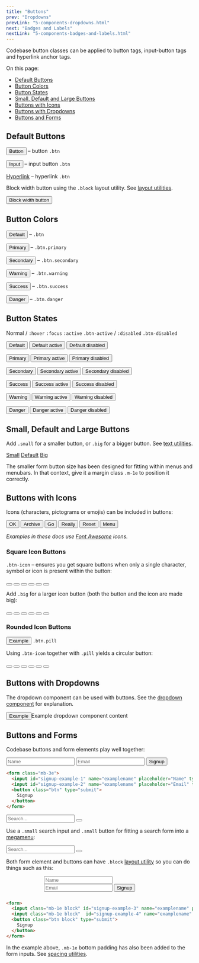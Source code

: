 ```yaml
---
title: "Buttons"
prev: "Dropdowns"
prevLink: "5-components-dropdowns.html"
next: "Badges and Labels"
nextLink: "5-components-badges-and-labels.html"
---
```


<p class="h4 thin">Codebase button classes can be applied to button tags, input-button tags and hyperlink anchor tags.</p>

<div class="on-page-toc b-thin rounded mb-3e py-1e">
  <p class="mx-2e my-1e">On this page:</p>
  <ul class="menu">
    <li class="menu-item"><a href="#default-buttons">Default Buttons</a></li>
    <li class="menu-item"><a href="#button-colors">Button Colors</a></li>
    <li class="menu-item"><a href="#button-states">Button States</a></li>
    <li class="menu-item"><a href="#small-default-and-large-buttons">Small, Default and Large Buttons</a></li>
    <li class="menu-item"><a href="#buttons-with-icons">Buttons with Icons</a></li>
    <li class="menu-item"><a href="#buttons-with-dropdowns">Buttons with Dropdowns</a></li>
    <li class="menu-item"><a href="#buttons-and-forms">Buttons and Forms</a></li>
  </ul>
</div>

## Default Buttons

<button class="btn" type="submit">Button</button> – button `.btn`

<input class="btn" value="Input" type="submit"> – input button `.btn`

<a class="btn" href="#/">Hyperlink</a> – hyperlink `.btn`

Block width button using the `.block` layout utility. See [layout utilities](4-utilities.html#layout-utilities).

<button class="btn block">Block width button</button>

## Button Colors

<button class="btn">Default</button> – `.btn`

<button class="btn primary">Primary</button> – `.btn.primary`

<button class="btn secondary">Secondary</button> – `.btn.secondary`

<button class="btn warning">Warning</button> – `.btn.warning`

<button class="btn success">Success</button> – `.btn.success`

<button class="btn danger">Danger</button> – `.btn.danger`

## Button States

Normal / `:hover` `:focus` `:active` `.btn-active` / `:disabled` `.btn-disabled`

<button class="btn">Default</button>
<button class="btn btn-active">Default active</button>
<button class="btn btn-disabled" aria-disabled="true">Default disabled</button>

<button class="btn primary">Primary</button>
<button class="btn primary btn-active">Primary active</button>
<button class="btn primary btn-disabled" aria-disabled="true">Primary disabled</button>

<button class="btn secondary">Secondary</button>
<button class="btn secondary btn-active">Secondary active</button>
<button class="btn secondary btn-disabled" aria-disabled="true">Secondary disabled</button>

<button class="btn success">Success</button>
<button class="btn success btn-active">Success active</button>
<button class="btn success btn-disabled" aria-disabled="true">Success disabled</button>

<button class="btn warning">Warning</button>
<button class="btn warning btn-active">Warning active</button>
<button class="btn warning btn-disabled" aria-disabled="true">Warning disabled</button>

<button class="btn danger">Danger</button>
<button class="btn danger btn-active">Danger active</button>
<button class="btn danger btn-disabled" aria-disabled="true">Danger disabled</button>

## Small, Default and Large Buttons

Add `.small` for a smaller button, or `.big` for a bigger button. See [text utilities](4-utilities.html#text-utilities).

<a class="btn primary small" href="#/">Small</a> <a class="btn primary" href="#/">Default</a> <a class="btn primary big" href="#/">Big</a>

<p class="mt-3e mr-2e bg-theme-2 p-2e">The smaller form button size has been designed for fitting within menus and menubars. In that context, give it a margin class <code>.m-1e</code> to position it correctly.</p>

## Buttons with Icons

Icons (characters, pictograms or emojis) can be included in buttons:

<button class="btn success"><i class="fas fa-check"></i> OK</button>
<button class="btn secondary"><i class="fas fa-folder"></i> Archive</button>
<button class="btn primary">Go <i class="fas fa-arrow-right"></i></button>
<button class="btn warning">Really <i class="fas fa-question-circle"></i></button>
<button class="btn danger">Reset <i class="fas fa-times"></i></button>
<button class="btn">Menu <i class="fas fa-bars"></i></button>

_Examples in these docs use [Font Awesome](https://fontawesome.com) icons._

### Square Icon Buttons

`.btn-icon` – ensures you get square buttons when only a single character, symbol or icon is present within the button:

<button class="btn success btn-icon"><i class="fas fa-check"></i></button>
<button class="btn secondary btn-icon"><i class="fas fa-folder"></i></button>
<button class="btn primary btn-icon"><i class="fas fa-arrow-right"></i></button>
<button class="btn warning btn-icon"><i class="fas fa-question-circle"></i></button>
<button class="btn danger btn-icon"><i class="fas fa-times"></i></button>
<button class="btn btn-icon"><i class="fas fa-bars"></i></button>

Add `.big` for a larger icon button (both the button and the icon are made big):

<button class="btn success btn-icon big"><i class="fas fa-check"></i></button>
<button class="btn secondary btn-icon big"><i class="fas fa-folder"></i></button>
<button class="btn primary btn-icon big"><i class="fas fa-arrow-right"></i></button>
<button class="btn warning btn-icon big"><i class="fas fa-question-circle"></i></button>
<button class="btn danger btn-icon big"><i class="fas fa-times"></i></button>
<button class="btn btn-icon big"><i class="fas fa-bars"></i></button>

### Rounded Icon Buttons

<button class="btn pill">Example</button> <code>.btn.pill</code>

Using `.btn-icon` together with `.pill` yields a circular button:

<button class="btn pill success btn-icon"><i class="fas fa-check"></i></button>
<button class="btn pill secondary btn-icon"><i class="fas fa-folder"></i></button>
<button class="btn pill primary btn-icon"><i class="fas fa-arrow-right"></i></button>
<button class="btn pill warning btn-icon"><i class="fas fa-question-circle"></i></button>
<button class="btn pill danger btn-icon"><i class="fas fa-times"></i></button>
<button class="btn pill btn-icon"><i class="fas fa-bars"></i></button>

## Buttons with Dropdowns

The dropdown component can be used with buttons. See the <a href="5-components-dropdowns.html">dropdown component</a> for explanation.

<div class="dropdown mb-3e">
  <button class="btn dropdown-ctrl">Example</button><span class="dropdown-content">Example dropdown component content</span>
</div>

## Buttons and Forms

Codebase buttons and form elements play well together:

<form class="mb-3e">
  <input id="signup-example-1" name="examplename" placeholder="Name" type="text">
  <input id="signup-example-2" name="examplename" placeholder="Email" type="email">
  <button class="btn" type="submit">
    Signup
  </button>
</form>

```HTML
<form class="mb-3e">
  <input id="signup-example-1" name="examplename" placeholder="Name" type="text">
  <input id="signup-example-2" name="examplename" placeholder="Email" type="email">
  <button class="btn" type="submit">
    Signup
  </button>
</form>
```

<form class="mb-3e">
  <input class="pill" id="search-example-1" name="examplename" placeholder="Search..." type="search">
  <button class="btn btn-icon pill" type="submit">
    <span class="fas fa-search"></span>
  </button>
</form>

Use a `.small` search input and `.small` button for fitting a search form into a [megamenu](5-components-megamenus.html#adding-form-elements-and-buttons-to-the-navbar):

<form class="mb-3e">
  <input class="small" id="search-example-2" name="examplename" placeholder="Search..." type="search">
  <button class="btn btn-icon small" type="submit">
    <span class="fas fa-search"></span>
  </button>
</form>

Both form element and buttons can have `.block` [layout utility](4-utilities.html#layout-utilities) so you can do things such as this:

<div style="max-width: 300px; margin: 0 auto 1.5rem;">
  <form>
    <input class="mb-1e block" id="signup-example-3" name="examplename" placeholder="Name" type="text">
    <input class="mb-1e block"  id="signup-example-4" name="examplename" placeholder="Email" type="email">
    <button class="btn block" type="submit">
      Signup
    </button>
  </form>
</div>

```HTML
<form>
  <input class="mb-1e block" id="signup-example-3" name="examplename" placeholder="Name" type="text">
  <input class="mb-1e block"  id="signup-example-4" name="examplename" placeholder="Email" type="email">
  <button class="btn block" type="submit">
    Signup
  </button>
</form>
```

In the example above, `.mb-1e` bottom padding has also been added to the form inputs. See [spacing utilities](4-utilities.html#spacing-utilities).
